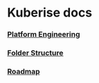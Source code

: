 # Kuberise docs

### [Platform Engineering](platform-engineering.md)
### [Folder Structure](folder-structure.md)
### [Roadmap](roadmap.md)
